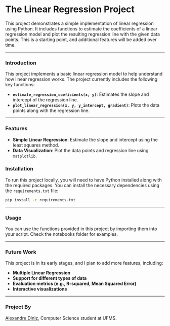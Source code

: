 # The Linear Regression Project

This project demonstrates a simple implementation of linear regression using Python. It includes functions to estimate the coefficients of a linear regression model and plot the resulting regression line with the given data points. This is a starting point, and additional features will be added over time.

---
### Introduction

This project implements a basic linear regression model to help understand how linear regression works. The project currently includes the following key functions:

- **`estimate_regression_coeficients(x, y)`**: Estimates the slope and intercept of the regression line.
- **`plot_linear_regression(x, y, y_intercept, gradient)`**: Plots the data points along with the regression line.

---
### Features

- **Simple Linear Regression**: Estimate the slope and intercept using the least squares method.
- **Data Visualization**: Plot the data points and regression line using `matplotlib`.

### Installation

To run this project locally, you will need to have Python installed along with the required packages. You can install the necessary dependencies using the `requirements.txt` file:

```bash
pip install -r requirements.txt
```

---
### Usage

You can use the functions provided in this project by importing them into your script. Check the notebooks folder for examples.

---
### Future Work

This project is in its early stages, and I plan to add more features, including:

- **Multiple Linear Regression**
- **Support for different types of data**
- **Evaluation metrics (e.g., R-squared, Mean Squared Error)**
- **Interactive visualizations**

---
### Project By
[Alexandre Diniz](https://github.com/alexandredsz), Computer Science student at UFMS.